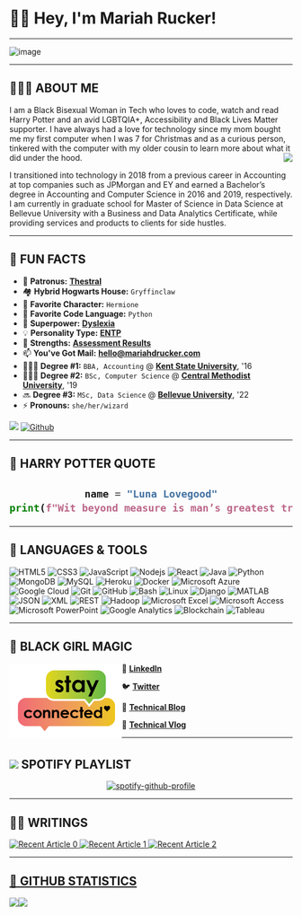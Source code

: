 <h1>👋🏽 Hey, I'm Mariah Rucker!</h1>

----

![image](https://user-images.githubusercontent.com/59752495/122172621-edf59e00-ce4e-11eb-8bae-2659ce73c4ec.png)
       
----

<h2>👩🏾‍💻 ABOUT ME</h2>

I am a Black Bisexual Woman in Tech who loves to code, watch and read Harry Potter and an avid LGBTQIA+, Accessibility and Black Lives Matter supporter. I have always had a love for technology since my mom bought me my first computer when I was 7 for Christmas and as a curious person, tinkered with the computer with my older cousin to learn more about what it did under the hood. <img align="right" src="https://media4.giphy.com/media/jncb7lHMdHkmdBrUQ2/giphy.gif"/>

I transitioned into technology in 2018 from a previous career in Accounting at top companies such as JPMorgan and EY and earned a Bachelor’s degree in Accounting and Computer Science in 2016 and 2019, respectively. I am currently in graduate school for Master of Science in Data Science at Bellevue University with a Business and Data Analytics Certificate, while providing services and products to clients for side hustles.

----

<h2>👀 FUN FACTS</h2>

- 🔦 **Patronus:** **[Thestral](https://harrypotter.fandom.com/wiki/Thestral#:~:text=The%20Thestral%20was%20a%20breed,France%20and%20the%20Iberian%20Peninsula.)**
- 🏘️ **Hybrid Hogwarts House:** `Gryffinclaw`
- 💖 **Favorite Character:** `Hermione`
- 🐍 **Favorite Code Language:** `Python`
- 🦸 **Superpower:** **[Dyslexia](https://www.youtube.com/watch?v=RVseLzwxceM&t=284s)**
- 💡 **Personality Type:** **[ENTP](https://www.youtube.com/watch?v=TQ3c19HxgLg&t=1s)**
- 💪 **Strengths:** **[Assessment Results](https://high5test.com/test/result-your-friend/ODEzNDQ0/)**
- 📫 **You've Got Mail:** **hello@mariahdrucker.com**
- 👩🏽‍🎓 **Degree #1:** `BBA, Accounting` @ **[Kent State University](https://www.kent.edu/)**, '16
- 👩🏽‍🎓 **Degree #2:** `BSc, Computer Science` @ **[Central Methodist University](https://www.centralmethodist.edu/)**, '19
- 🔜 **Degree #3:** `MSc, Data Science` @ **[Bellevue University](https://www.kentstate.edu)**, '22
- ⚡ **Pronouns:** `she/her/wizard`

![](https://visitor-badge.laobi.icu/badge?page_id=patronuscode.patronuscode) [![Github](https://img.shields.io/github/followers/patronuscode?label=Followers&logo=Github)](https://github.com/patronuscode)

----

<h2>💬 HARRY POTTER QUOTE</h2>

<h2> 
  
<div align="center">

```Python
name = "Luna Lovegood"
print(f"Wit beyond measure is man’s greatest treasure. - {name}")
```
  
</div>
  
  </h2>

----

## 🧰 LANGUAGES & TOOLS

<p align="left">

![HTML5](https://img.shields.io/badge/-HTML5-E34F26?style=flat-square&logo=html5&logoColor=white)
![CSS3](https://img.shields.io/badge/-CSS3-1572B6?style=flat-square&logo=css3)
![JavaScript](https://img.shields.io/badge/-JavaScript-black?style=flat-square&logo=javascript)
![Nodejs](https://img.shields.io/badge/-Nodejs-black?style=flat-square&logo=Node.js)
![React](https://img.shields.io/badge/-React-black?style=flat-square&logo=react)
![Java](https://img.shields.io/badge/-java-E34A86?style=flat-square&logo=java)
![Python](https://img.shields.io/badge/-Python-black?style=flat-square&logo=Python)
![MongoDB](https://img.shields.io/badge/-MongoDB-black?style=flat-square&logo=mongodb)
![MySQL](https://img.shields.io/badge/-MySQL-black?style=flat-square&logo=mysql)
![Heroku](https://img.shields.io/badge/-Heroku-430098?style=flat-square&logo=heroku)
![Docker](https://img.shields.io/badge/-Docker-black?style=flat-square&logo=docker)
![Microsoft Azure](https://img.shields.io/badge/Microsoft%20Azure-232F7E?style=flat-square&logo=microsoft-azure)
![Google Cloud](https://img.shields.io/badge/Google%20Cloud-black?style=flat-square&logo=google-cloud)
![Git](https://img.shields.io/badge/-Git-black?style=flat-square&logo=git)
![GitHub](https://img.shields.io/badge/-GitHub-181717?style=flat-square&logo=github)
![Bash](https://img.shields.io/badge/-Bash-black?style=flat-square&logo=bash)
![Linux](https://img.shields.io/badge/-Linux-black?style=flat-square&logo=linux)
![Django](https://img.shields.io/badge/-Django-black?style=flat-square&logo=django)
![MATLAB](https://img.shields.io/badge/-MATLAB-black?style=flat-square&logo=MATLAB)
![JSON](https://img.shields.io/badge/-JSON-black?style=flat-square&logo=JSON)
![XML](https://img.shields.io/badge/-XML-black?style=flat-square&logo=XML)
![REST](https://img.shields.io/badge/-REST%20APIs-black?style=flat-square&logo=REST)
![Hadoop](https://img.shields.io/badge/-Hadoop-black?style=flat-square&logo=Hadoop)
![Microsoft Excel](https://img.shields.io/badge/-Microsoft%20Excel-black?style=flat-square&logo=Microsoft-Excel)
![Microsoft Access](https://img.shields.io/badge/-Microsoft%20Access-black?style=flat-square&logo=Microsoft-Access)
![Microsoft PowerPoint](https://img.shields.io/badge/-Microsoft%20PowerPoint-black?style=flat-square&logo=Microsoft-PowerPoint)
![Google Analytics](https://img.shields.io/badge/-Google%20Analytics-black?style=flat-square&logo=Google-Analytics)
![Blockchain](https://img.shields.io/badge/-Blockchain-black?style=flat-square&logo=Blockchain)
![Tableau](https://img.shields.io/badge/-Tableau-black?style=flat-square&logo=Tableau)
  
</p>

----

<h2>🔮 BLACK GIRL MAGIC</h2>
  
<p>
  <img width="200" alt="Stay-Connected" align="left" src="https://github.com/patronuscode/patronuscode/blob/main/stay-connected.png">
</p>

💼 **[LinkedIn](https://www.linkedin.com/in/mariahrucker)**

🐦 **[Twitter](https://www.twitter.com/patronuscode)**

📝 **[Technical Blog](https://dev.to/patronuscode)** 

🎥 **[Technical Vlog](https://www.youtube.com/channel/UCSGp0AVQUIxCC526FXpgz2A)**

----

<h2><img src="https://media.giphy.com/media/kC8QA2OYWOADK0e1Uk/giphy.gif" width="30" style="padding-top: 10px;"> SPOTIFY PLAYLIST</h2>

<div align="center">
  
[![spotify-github-profile](https://spotify-github-profile.vercel.app/api/view?uid=31iiuldhm3gj7i7eoggnccqtiewm&cover_image=true&theme=default)](https://github.com/patronuscode/spotify-github-profile)

</div>

----
  
<h2>✍🏾 WRITINGS</h2>
<a target="_blank" href="https://github-readme-medium-recent-article.vercel.app/medium/@patronuscode/0"><img src="https://github-readme-medium-recent-article.vercel.app/medium/@patronuscode/0" alt="Recent Article 0">
<a target="_blank" href="https://github-readme-medium-recent-article.vercel.app/medium/@patronuscode/0"><img src="https://github-readme-medium-recent-article.vercel.app/medium/@patronuscode/1" alt="Recent Article 1">
<a target="_blank" href="https://github-readme-medium-recent-article.vercel.app/medium/@patronuscode/1"><img src="https://github-readme-medium-recent-article.vercel.app/medium/@patronuscode/2" alt="Recent Article 2">
  
----

<h2>🔢 GITHUB STATISTICS</h2>
  
<div>
<a href="https://readme-stats-cfgj2cxdy.vercel.app/api?username=patronuscode&count_private=true&show_icons=true&theme=tokyonight">
  <img  align="left" src="https://readme-stats-cfgj2cxdy.vercel.app/api?username=patronuscode&count_private=true&show_icons=true&theme=tokyonight" />
</a>
<a href="https://readme-stats-cfgj2cxdy.vercel.app/api/top-langs/?username=patronuscode&hide=php&theme=tokyonight">
  <img align="left" src="https://readme-stats-cfgj2cxdy.vercel.app/api/top-langs/?username=patronuscode&hide=php&theme=tokyonight" />
</a>
  </div>
